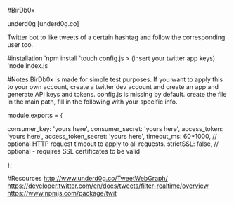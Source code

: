 #BirDb0x

underd0g [underd0g.co]

Twitter bot to like tweets of a certain hashtag and follow the corresponding user too.

#installation
'npm install
'touch config.js > (insert your twitter app keys)
'node index.js

#Notes
BirDb0x is made for simple test purposes. If you want to apply this to your own account, create a twitter dev account and create an app and generate API keys and tokens. config.js is missing by default. create the file in the main path, fill in the following with your specific info.<br>

module.exports = {

  consumer_key:         'yours here',
  consumer_secret:      'yours here',
  access_token:         'yours here',
  access_token_secret:  'yours here',
  timeout_ms:           60*1000,  // optional HTTP request timeout to apply to all requests.
  strictSSL:            false,     // optional - requires SSL certificates to be valid


};

#Resources
http://www.underd0g.co/TweetWebGraph/
https://developer.twitter.com/en/docs/tweets/filter-realtime/overview
https://www.npmjs.com/package/twit

